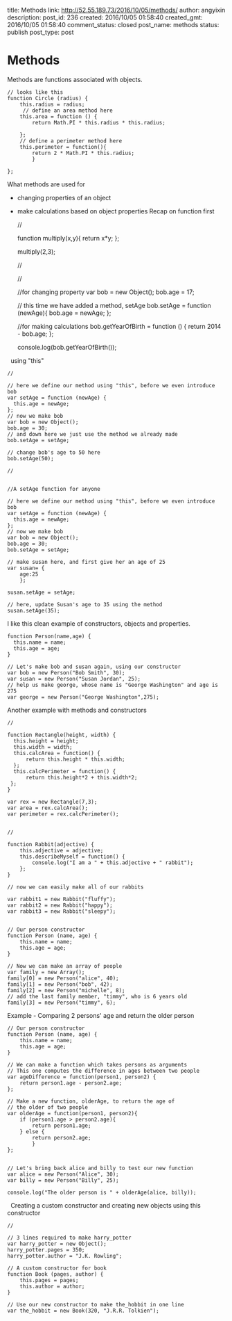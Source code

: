 title: Methods
link: http://52.55.189.73/2016/10/05/methods/
author: angyixin
description: 
post_id: 236
created: 2016/10/05 01:58:40
created_gmt: 2016/10/05 01:58:40
comment_status: closed
post_name: methods
status: publish
post_type: post

# Methods

Methods are functions associated with objects. 
    
    
    // looks like this 
    function Circle (radius) {
        this.radius = radius;
         // define an area method here
        this.area = function () {
            return Math.PI * this.radius * this.radius;
            
        };
        // define a perimeter method here
        this.perimeter = function(){
            return 2 * Math.PI * this.radius;
            }
        
    };
    
    

What methods are used for 

  * changing properties of an object
  * make calculations based on object properties
Recap on function first 
    
    
    //
    
    function multiply(x,y){
        return x*y;
        };
    
    multiply(2,3);
    
    //
    
    
    // 
    
    //for changing property 
    var bob = new Object(); bob.age = 17; 
    
    // this time we have added a method, setAge 
    bob.setAge = function (newAge){ 
           bob.age = newAge; 
    }; 
    
    //for making calculations 
    bob.getYearOfBirth = function () { 
    return 2014 - bob.age; 
    }; 
    
    console.log(bob.getYearOfBirth());

  using "this" 
    
    
    //
    
    // here we define our method using "this", before we even introduce bob
    var setAge = function (newAge) {
      this.age = newAge;
    };
    // now we make bob
    var bob = new Object();
    bob.age = 30;
    // and down here we just use the method we already made
    bob.setAge = setAge;
      
    // change bob's age to 50 here
    bob.setAge(50);
    
    //
    
    
    //A setAge function for anyone
    
    // here we define our method using "this", before we even introduce bob
    var setAge = function (newAge) {
      this.age = newAge;
    };
    // now we make bob
    var bob = new Object();
    bob.age = 30;
    bob.setAge = setAge;
      
    // make susan here, and first give her an age of 25
    var susan= {
        age:25
        };
        
    susan.setAge = setAge;
    
    // here, update Susan's age to 35 using the method
    susan.setAge(35);

I like this clean example of constructors, objects and properties. 
    
    
    function Person(name,age) {
      this.name = name;
      this.age = age;
    }
    
    // Let's make bob and susan again, using our constructor
    var bob = new Person("Bob Smith", 30);
    var susan = new Person("Susan Jordan", 25);
    // help us make george, whose name is "George Washington" and age is 275
    var george = new Person("George Washington",275);

Another example with methods and constructors 
    
    
    //
    
    function Rectangle(height, width) {
      this.height = height;
      this.width = width;
      this.calcArea = function() {
          return this.height * this.width;
      };
      this.calcPerimeter = function() {
          return this.height*2 + this.width*2;
     };
    }
    
    var rex = new Rectangle(7,3);
    var area = rex.calcArea();
    var perimeter = rex.calcPerimeter();
    
    
    //
    
    function Rabbit(adjective) {
        this.adjective = adjective;
        this.describeMyself = function() {
            console.log("I am a " + this.adjective + " rabbit");
        };
    }
    
    // now we can easily make all of our rabbits
    
    var rabbit1 = new Rabbit("fluffy");
    var rabbit2 = new Rabbit("happy");
    var rabbit3 = new Rabbit("sleepy");
    
    
    // Our person constructor
    function Person (name, age) {
        this.name = name;
        this.age = age;
    }
    
    // Now we can make an array of people
    var family = new Array();
    family[0] = new Person("alice", 40);
    family[1] = new Person("bob", 42);
    family[2] = new Person("michelle", 8);
    // add the last family member, "timmy", who is 6 years old
    family[3] = new Person("timmy", 6);
    

Example - Comparing 2 persons' age and return the older person 
    
    
    // Our person constructor
    function Person (name, age) {
        this.name = name;
        this.age = age;
    }
    
    // We can make a function which takes persons as arguments
    // This one computes the difference in ages between two people
    var ageDifference = function(person1, person2) {
        return person1.age - person2.age;
    };
    
    // Make a new function, olderAge, to return the age of
    // the older of two people
    var olderAge = function(person1, person2){
        if (person1.age > person2.age){
            return person1.age;
        } else {
            return person2.age;
            }
    };
    
    
    // Let's bring back alice and billy to test our new function
    var alice = new Person("Alice", 30);
    var billy = new Person("Billy", 25);
    
    console.log("The older person is " + olderAge(alice, billy));
    

  Creating a custom constructor and creating new objects using this constructor 
    
    
    //
    
    // 3 lines required to make harry_potter
    var harry_potter = new Object();
    harry_potter.pages = 350;
    harry_potter.author = "J.K. Rowling";
    
    // A custom constructor for book
    function Book (pages, author) {
        this.pages = pages;
        this.author = author;
    }
    
    // Use our new constructor to make the_hobbit in one line
    var the_hobbit = new Book(320, "J.R.R. Tolkien");